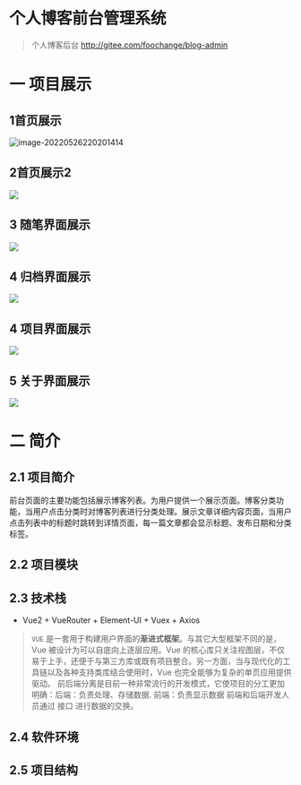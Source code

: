 # 个人博客前台管理系统
> 个人博客后台 http://gitee.com/foochange/blog-admin
# 一 项目展示

## 1首页展示
![image-20220526220201414](http://niu.foogeoo.ltd/GitHubImg/首页.png)
## 2首页展示2

![](http://niu.foogeoo.ltd/GitHubImg/首页2.png)

## 3 随笔界面展示

![](http://niu.foogeoo.ltd/GitHubImg/随笔.png)

## 4 归档界面展示

![](http://niu.foogeoo.ltd/GitHubImg/归档.png)

## 4 项目界面展示

![](http://niu.foogeoo.ltd/GitHubImg/项目.png)

## 5 关于界面展示

![](http://niu.foogeoo.ltd/GitHubImg/关于.png)

# 二 简介

## 2.1  项目简介

前台页面的主要功能包括展示博客列表。为用户提供一个展示页面。博客分类功能，当用户点击分类时对博客列表进行分类处理。展示文章详细内容页面，当用户点击列表中的标题时跳转到详情页面，每一篇文章都会显示标题、发布日期和分类标签。

## 2.2 项目模块

## 2.3 技术栈

- Vue2 + VueRouter + Element-UI + Vuex + Axios 

> `VUE` 
> 是一套用于构建用户界面的**渐进式框架**。与其它大型框架不同的是，Vue 被设计为可以自底向上逐层应用。Vue 的核心库只关注视图层，不仅易于上手，还便于与第三方库或既有项目整合。另一方面，当与现代化的工具链以及各种支持类库结合使用时，Vue 也完全能够为复杂的单页应用提供驱动。 前后端分离是目前一种非常流行的开发模式，它使项目的分工更加明确：后端：负责处理、存储数据. 前端：负责显示数据 前端和后端开发人员通过 接口 进行数据的交换。

## 2.4  软件环境



## 2.5 项目结构

